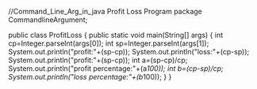 //Command_Line_Arg_in_java
Profit Loss Program
package CommandlineArgument;

public class ProfitLoss {
	public static void main(String[] args) {
		int cp=Integer.parseInt(args[0]);
		int sp=Integer.parseInt(args[1]);
		System.out.println("profit:"+(sp-cp));
		System.out.println("loss:"+(cp-sp));
		System.out.println("profit:"+(sp-cp));
		int a=(sp-cp)/cp;
		System.out.println("profit percentage:"+(a*100));
		int b=(cp-sp)/cp;
		System.out.println("loss percentage:"+(b*100));
	}
}

